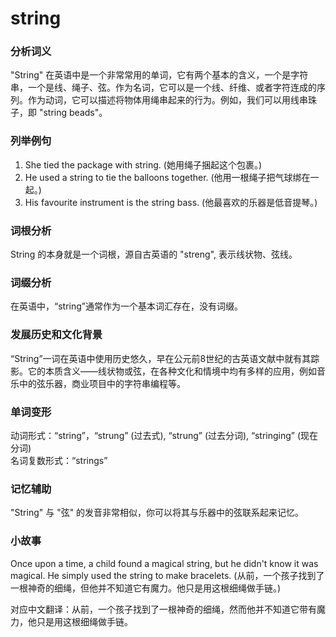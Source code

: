 # string

### 分析词义

  

"String" 在英语中是一个非常常用的单词，它有两个基本的含义，一个是字符串，一个是线、绳子、弦。作为名词，它可以是一个线、纤维、或者字符连成的序列。作为动词，它可以描述将物体用绳串起来的行为。例如，我们可以用线串珠子，即 "string beads"。

  

### 列举例句

  

1.  She tied the package with string. (她用绳子捆起这个包裹。)
2.  He used a string to tie the balloons together. (他用一根绳子把气球绑在一起。)
3.  His favourite instrument is the string bass. (他最喜欢的乐器是低音提琴。)

  

### 词根分析

  

String 的本身就是一个词根，源自古英语的 "streng", 表示线状物、弦线。

  

### 词缀分析

  

在英语中，“string”通常作为一个基本词汇存在，没有词缀。

  

### 发展历史和文化背景

  

“String”一词在英语中使用历史悠久，早在公元前8世纪的古英语文献中就有其踪影。它的本质含义——线状物或弦，在各种文化和情境中均有多样的应用，例如音乐中的弦乐器，商业项目中的字符串编程等。

  

### 单词变形

  

动词形式：“string”，“strung” (过去式), “strung” (过去分词), “stringing” (现在分词)  
名词复数形式：“strings”

  

### 记忆辅助

  

"String" 与 "弦" 的发音非常相似，你可以将其与乐器中的弦联系起来记忆。

  

### 小故事

  

Once upon a time, a child found a magical string, but he didn't know it was magical. He simply used the string to make bracelets. (从前，一个孩子找到了一根神奇的细绳，但他并不知道它有魔力。他只是用这根细绳做手链。)

  

对应中文翻译：从前，一个孩子找到了一根神奇的细绳，然而他并不知道它带有魔力，他只是用这根细绳做手链。
